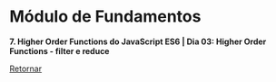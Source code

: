 # Módulo de Fundamentos

**7. Higher Order Functions do JavaScript ES6 | Dia 03: Higher Order Functions - filter e reduce**

[Retornar](https://github.com/zstgar/TRYBE)
